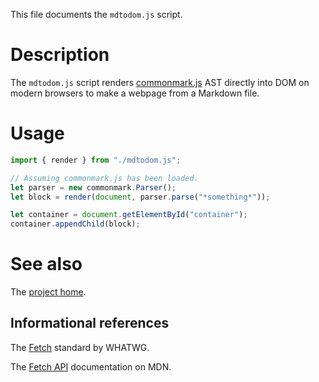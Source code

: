 This file documents the `mdtodom.js` script.

# Description

The `mdtodom.js` script renders [commonmark.js] AST directly into DOM on modern
browsers to make a webpage from a Markdown file.

[commonmark.js]: https://github.com/commonmark/commonmark.js

# Usage

```javascript
import { render } from "./mdtodom.js";

// Assuming commonmark.js has been loaded.
let parser = new commonmark.Parser();
let block = render(document, parser.parse("*something*"));

let container = document.getElementById("container");
container.appendChild(block);
```

# See also

The [project home](https://vx68k.bitbucket.io/mdtodom.js/).

## Informational references

The [Fetch](https://fetch.spec.whatwg.org/) standard by WHATWG.

The [Fetch API](https://developer.mozilla.org/en-US/docs/Web/API/Fetch_API)
documentation on MDN.
